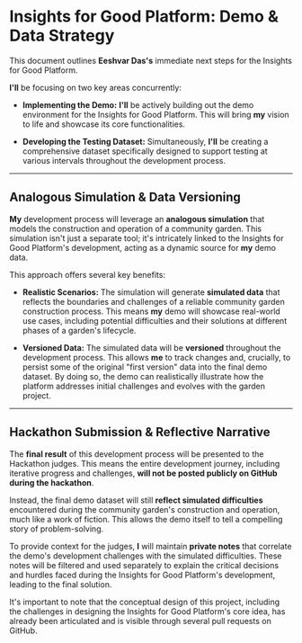 # Insights for Good Platform: Demo & Data Strategy

This document outlines **Eeshvar Das's** immediate next steps for the Insights for Good Platform.

**I'll** be focusing on two key areas concurrently:

* **Implementing the Demo:** **I'll** be actively building out the demo environment for the Insights for Good Platform. This will bring **my** vision to life and showcase its core functionalities.

* **Developing the Testing Dataset:** Simultaneously, **I'll** be creating a comprehensive dataset specifically designed to support testing at various intervals throughout the development process.

---

## Analogous Simulation & Data Versioning

**My** development process will leverage an **analogous simulation** that models the construction and operation of a community garden. This simulation isn't just a separate tool; it's intricately linked to the Insights for Good Platform's development, acting as a dynamic source for **my** demo data.

This approach offers several key benefits:

* **Realistic Scenarios:** The simulation will generate **simulated data** that reflects the boundaries and challenges of a reliable community garden construction process. This means **my** demo will showcase real-world use cases, including potential difficulties and their solutions at different phases of a garden's lifecycle.

* **Versioned Data:** The simulated data will be **versioned** throughout the development process. This allows **me** to track changes and, crucially, to persist some of the original "first version" data into the final demo dataset. By doing so, the demo can realistically illustrate how the platform addresses initial challenges and evolves with the garden project.

---

## Hackathon Submission & Reflective Narrative

The **final result** of this development process will be presented to the Hackathon judges. This means the entire development journey, including iterative progress and challenges, **will not be posted publicly on GitHub during the hackathon**.

Instead, the final demo dataset will still **reflect simulated difficulties** encountered during the community garden's construction and operation, much like a work of fiction. This allows the demo itself to tell a compelling story of problem-solving.

To provide context for the judges, **I** will maintain **private notes** that correlate the demo's development challenges with the simulated difficulties. These notes will be filtered and used separately to explain the critical decisions and hurdles faced during the Insights for Good Platform's development, leading to the final solution.

It's important to note that the conceptual design of this project, including the challenges in designing the Insights for Good Platform's core idea, has already been articulated and is visible through several pull requests on GitHub.
